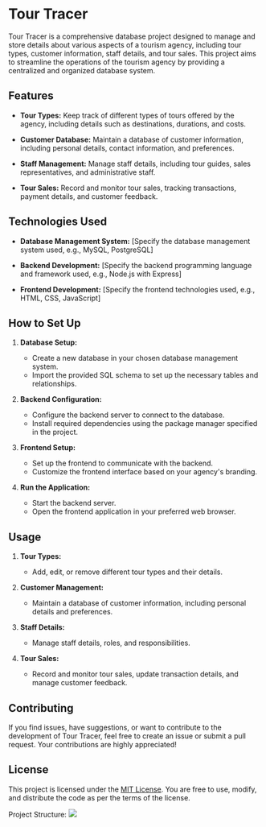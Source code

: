 # Tour Tracer

Tour Tracer is a comprehensive database project designed to manage and store details about various aspects of a tourism agency, including tour types, customer information, staff details, and tour sales. This project aims to streamline the operations of the tourism agency by providing a centralized and organized database system.

## Features

- **Tour Types:** Keep track of different types of tours offered by the agency, including details such as destinations, durations, and costs.

- **Customer Database:** Maintain a database of customer information, including personal details, contact information, and preferences.

- **Staff Management:** Manage staff details, including tour guides, sales representatives, and administrative staff.

- **Tour Sales:** Record and monitor tour sales, tracking transactions, payment details, and customer feedback.

## Technologies Used

- **Database Management System:** [Specify the database management system used, e.g., MySQL, PostgreSQL]

- **Backend Development:** [Specify the backend programming language and framework used, e.g., Node.js with Express]

- **Frontend Development:** [Specify the frontend technologies used, e.g., HTML, CSS, JavaScript]

## How to Set Up

1. **Database Setup:**
   - Create a new database in your chosen database management system.
   - Import the provided SQL schema to set up the necessary tables and relationships.

2. **Backend Configuration:**
   - Configure the backend server to connect to the database.
   - Install required dependencies using the package manager specified in the project.

3. **Frontend Setup:**
   - Set up the frontend to communicate with the backend.
   - Customize the frontend interface based on your agency's branding.

4. **Run the Application:**
   - Start the backend server.
   - Open the frontend application in your preferred web browser.

## Usage

1. **Tour Types:**
   - Add, edit, or remove different tour types and their details.

2. **Customer Management:**
   - Maintain a database of customer information, including personal details and preferences.

3. **Staff Details:**
   - Manage staff details, roles, and responsibilities.

4. **Tour Sales:**
   - Record and monitor tour sales, update transaction details, and manage customer feedback.

## Contributing

If you find issues, have suggestions, or want to contribute to the development of Tour Tracer, feel free to create an issue or submit a pull request. Your contributions are highly appreciated!

## License

This project is licensed under the [MIT License](LICENSE). You are free to use, modify, and distribute the code as per the terms of the license.



Project Structure:
![](TourTracer/Görseller/project-scheme.png)

